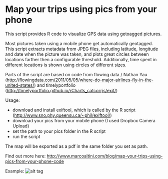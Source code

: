 Map your trips using pics from your phone 
====

This script provides R code to visualize GPS data using getoagged pictures. 

Most pictures taken using a mobile phone get automatically geotagged. This script extracts metadata from JPEG files, including latitude, longitude and date when the picture was taken, and plots great circles between locations farther then a configurable threshold. Additionally, time spent in different locations is shown using circles of different sizes. 

Parts of the script are based on code from flowing data / Nathan Yau (http://flowingdata.com/2011/05/05/where-do-major-airlines-fly-in-the-united-states/) and timelyportfolio (http://timelyportfolio.github.io/rCharts_catcorrjs/exif/) 

Usage:
- download and install exiftool, which is called by the R script (http://www.sno.phy.queensu.ca/~phil/exiftool/)
- download your pics from your mobile phone (I used Dropbox Camera Upload)
- set the path to your pics folder in the R script
- run the script

The map will be exported as a pdf in the same folder you set as path.

Find out more here: http://www.marcoaltini.com/blog/map-your-trips-using-pics-from-your-phone-code

Example:
![alt tag](http://www.marcoaltini.com/uploads/1/3/2/3/13234002/1952883_orig.jpg)
